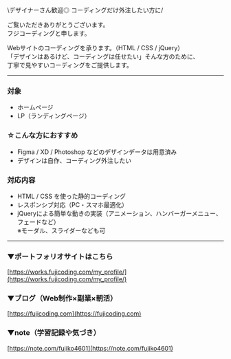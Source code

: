 \デザイナーさん歓迎◎ コーディングだけ外注したい方に/

ご覧いただきありがとうございます。  
フジコーディングと申します。

Webサイトのコーディングを承ります。（HTML / CSS / jQuery）  
「デザインはあるけど、コーディングは任せたい」そんな方のために、  
丁寧で見やすいコーディングをご提供します。

---

### 対象
- ホームページ
- LP（ランディングページ）

### ☆こんな方におすすめ
- Figma / XD / Photoshop などのデザインデータは用意済み
- デザインは自作、コーディング外注したい

### 対応内容
- HTML / CSS を使った静的コーディング
- レスポンシブ対応（PC・スマホ最適化）
- jQueryによる簡単な動きの実装（アニメーション、ハンバーガーメニュー、フェードなど）  
※モーダル、スライダーなども可

---

### ▼ポートフォリオサイトはこちら  
[https://works.fujicoding.com/my_profile/](https://works.fujicoding.com/my_profile/)

### ▼ブログ（Web制作×副業×朝活）  
[https://fujicoding.com](https://fujicoding.com)

### ▼note（学習記録や気づき）  
[https://note.com/fujiko4601](https://note.com/fujiko4601)
